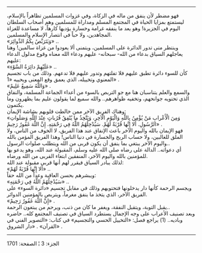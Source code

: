 ------------------------------------------------------------------------

فهو مضطر لأن ينفق من ماله في الزكاة، وفي غزوات المسلمين تظاهراً بالإسلام،
ليستمتع بمزايا الحياة في المجتمع المسلم ومداراة للمسلمين وهم أصحاب
السلطان اليوم في الجزيرة! وهو يعد ما ينفقه غرامة وخسارة يؤديها كارهاً، لا
مساعدة للغزاة المجاهدين، ولا حباً في انتصار الإسلام والمسلمين.  
«وَيَتَرَبَّصُ بِكُمُ الدَّوائِرَ» ..  
وينتظر متى تدور الدائرة على المسلمين، ويتمنى ألا يعودوا من غزاة سالمين!
وهنا يعاجلهم السياق بدعاء من الله- سبحانه- عليهم ودعاء الله معناه وقوع
مدلول الدعاء عليهم:  
«عَلَيْهِمْ دائِرَةُ السَّوْءِ» ..  
كأن للسوء دائرة تطبق عليهم فلا تفلتهم وتدور عليهم فلا تدعهم. وذلك من باب
تجسيم المعنوي وتخييله، الذي يعمق وقع المعنى ويحييه «1» .  
«وَاللَّهُ سَمِيعٌ عَلِيمٌ» .  
والسمع والعلم يتناسبان هنا مع جو التربص بالسوء من أعداء الجماعة المسلمة،
والنفاق الذي تحتويه جوانحهم، وتخفيه ظواهرهم.. والله سميع لما يقولون عليم
بما يظهرون وما يكتمون.  
وهناك الفريق الآخر ممن خالطت قلوبهم بشاشة الإيمان:  
«وَمِنَ الْأَعْرابِ مَنْ يُؤْمِنُ بِاللَّهِ وَالْيَوْمِ الْآخِرِ، وَيَتَّخِذُ ما يُنْفِقُ قُرُباتٍ عِنْدَ اللَّهِ
وَصَلَواتِ الرَّسُولِ. أَلا إِنَّها قُرْبَةٌ لَهُمْ. سَيُدْخِلُهُمُ اللَّهُ فِي رَحْمَتِهِ. إِنَّ اللَّهَ غَفُورٌ
رَحِيمٌ» .  
فهو الإيمان بالله واليوم الآخر باعث الإنفاق عند هذا الفريق، لا الخوف من
الناس، ولا الملق للغالبين، ولا حساب الربح والخسارة في دنيا الناس! وهذا
الفريق المؤمن بالله واليوم الآخر يبتغي بما ينفق أن يكون قربى من الله
ويتطلب صلوات الرسول..  
أي دعواته.. الدالة على رضاه صلى الله عليه وسلم، المقبولة عند الله، وهو
يدعو بها للمؤمنين بالله واليوم الآخر، المنفقين ابتغاء القربى من الله
ورضاه.  
لذلك يبادر السياق فيقرر لهم أنها قربى مقبولة عند الله:  
«أَلا إِنَّها قُرْبَةٌ لَهُمْ» ..  
ويبشرهم بحسن العاقبة وعداً من الله حقاً:  
«سَيُدْخِلُهُمُ اللَّهُ فِي رَحْمَتِهِ» ..  
ويجسم الرحمة كأنها دار يدخلونها فتحتويهم وذلك في مقابل تجسيم «دائرة
السوء» على الفريق الآخر، الذي يتخذ ما ينفق مغرماً، ويتربص بالمؤمنين
الدوائر.  
«إِنَّ اللَّهَ غَفُورٌ رَحِيمٌ» .  
يقبل التوبة، ويتقبل النفقة، ويغفر ما كان من ذنب، ويرحم من يبتغون
الرحمة..  
وبعد تصنيف الأعراب على وجه الإجمال يستطرد السياق في تصنيف المجتمع كله..
حاضره وباديه.. (1) يراجع فصل: «التخييل الحسي والتجسيم» في كتاب: «التصوير
الفني في القرآن» . «دار الشروق» .

------------------------------------------------------------------------

الجزء: 3 ¦ الصفحة: 1701
